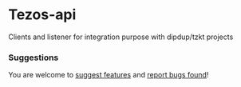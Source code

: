 # Tezos-api

Clients and listener for integration purpose with dipdup/tzkt projects

### Suggestions

You are welcome to [suggest features](https://github.com/rarible/protocol/discussions) and [report bugs found](https://github.com/rarible/protocol/issues)!
